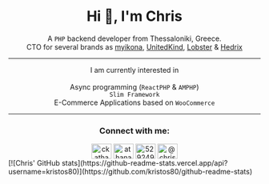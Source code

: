 <h1 align="center">Hi 👋, I'm Chris</h1>
<div align="center">A <code>PHP</code> backend developer from Thessaloniki, Greece.</div>
<div align="center">
  CTO for several brands as 
  <a href="https://myikona.gr" target="_blank">myikona</a>, 
  <a href="https://uk.gr" target="_blank">UnitedKind</a>, 
  <a href="https://lobster.gr" target="_blank">Lobster</a> &amp; 
  <a href="https://hedrix.eu" target="_blank">Hedrix</a></div>
<hr/>

<div align="center">I am currently interested in
  <div>&nbsp;</div>
  <div align="center">
    <div>Async programming (<code>ReactPHP</code> & <code>AMPHP</code>)</div>
    <div><code>Slim Framework</code></div>
    <div>E-Commerce Applications based on <code>WooCommerce</code></div>
  </div>
</div>
<hr/>
<div align="center">
  <h3>Connect with me:</h3>
  <div>
    <a href="https://twitter.com/ckathanasiadis" target="blank">
      <img align="center" src="https://raw.githubusercontent.com/rahuldkjain/github-profile-readme-generator/master/src/images/icons/Social/twitter.svg" alt="ckathanasiadis" height="30" width="40" /></a>
    <a href="https://linkedin.com/in/athanasiadischris" target="blank">
      <img align="center" src="https://raw.githubusercontent.com/rahuldkjain/github-profile-readme-generator/master/src/images/icons/Social/linked-in-alt.svg" alt="athanasiadischris" height="30" width="40" /></a>
    <a href="https://stackoverflow.com/users/5292490" target="blank">
      <img align="center" src="https://raw.githubusercontent.com/rahuldkjain/github-profile-readme-generator/master/src/images/icons/Social/stack-overflow.svg" alt="5292490" height="30" width="40" /></a>
    <a href="https://medium.com/@chris.k.athanasiadis" target="blank">
      <img align="center" src="https://raw.githubusercontent.com/rahuldkjain/github-profile-readme-generator/master/src/images/icons/Social/medium.svg" alt="@chris.k.athanasiadis" height="30" width="40" /></a>
</div>
</div>
[![Chris' GitHub stats](https://github-readme-stats.vercel.app/api?username=kristos80)](https://github.com/kristos80/github-readme-stats)
